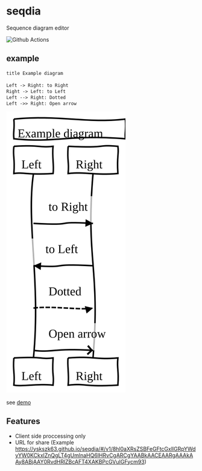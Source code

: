 # seqdia
Sequence diagram editor

![Github Actions](https://github.com/yskszk63/seqdia/workflows/deploy/badge.svg)

## example

```
title Example diagram

Left -> Right: to Right
Right -> Left: to Left
Left --> Right: Dotted
Left ->> Right: Open arrow
```

![Example](./example.svg)

see [demo](https://yskszk63.github.io/seqdia/#/v1/8hl0aXRsZSBFeGFtcGxlIGRpYWdyYW0KCkxlZnQgLT4gUmlnaHQ6IHRvCgARCgYAABkAACEAARgAAAkAAy8ABjAAY0RvdHRlZBcAFT4XAKBPcGVuIGFycm93)

## Features

- Client side proccessing only
- URL for share (Example https://yskszk63.github.io/seqdia/#/v1/8hl0aXRsZSBFeGFtcGxlIGRpYWdyYW0KCkxlZnQgLT4gUmlnaHQ6IHRvCgARCgYAABkAACEAARgAAAkAAy8ABjAAY0RvdHRlZBcAFT4XAKBPcGVuIGFycm93)

